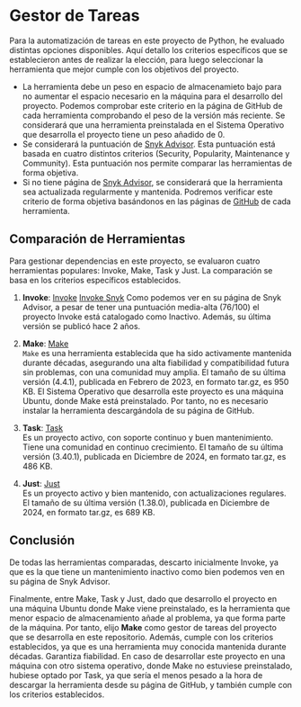# Gestor de Tareas

Para la automatización de tareas en este proyecto de Python, he evaluado distintas opciones disponibles.  Aquí detallo los criterios específicos que se establecieron antes de realizar la elección, para luego seleccionar la herramienta que mejor cumple con los objetivos del proyecto.  

- La herramienta debe un peso en espacio de almacenamieto bajo para no aumentar el espacio necesario en la máquina para el desarrollo del proyecto. Podemos comprobar este criterio en la página de GitHub de cada herramienta comprobando el peso de la versión más reciente. Se considerará que una herramienta preinstalada en el Sistema Operativo que desarrolla el proyecto tiene un peso añadido de 0.   
- Se considerará la puntuación de [Snyk Advisor](https://snyk.io/advisor/). Esta puntuación está basada en cuatro distintos criterios (Security, Popularity, Maintenance y Community). Esta puntuación nos permite comparar las herramientas de forma objetiva. 
- Si no tiene página de [Snyk Advisor](https://snyk.io/advisor/), se considerará que la herramienta sea actualizada regularmente y mantenida. Podremos verificar este criterio de forma objetiva basándonos en las páginas de [GitHub](https://github.com/) de cada herramienta.  

## Comparación de Herramientas

Para gestionar dependencias en este proyecto, se evaluaron cuatro herramientas populares: Invoke, Make, Task y Just. La comparación se basa en los criterios específicos establecidos.  

1. **Invoke**: 
   [Invoke](https://github.com/pyinvoke/invoke) 
   [Invoke Snyk](https://snyk.io/advisor/python/invoke) 
   Como podemos ver en su página de Snyk Advisor, a pesar de tener una puntuación media-alta (76/100) el proyecto Invoke está catalogado como Inactivo. Además, su última versión se publicó hace 2 años. 

2. **Make**: 
   [Make](https://github.com/mirror/make)  
   `Make` es una herramienta establecida que ha sido activamente mantenida durante décadas, asegurando una alta fiabilidad y compatibilidad futura sin problemas, con una comunidad muy amplia. El tamaño de su última versión (4.4.1), publicada en Febrero de 2023, en formato tar.gz, es 950 KB. El Sistema Operativo que desarrolla este proyecto es una máquina Ubuntu, donde Make está preinstalado. Por tanto, no es necesario instalar la herramienta descargándola de su página de GitHub. 

3. **Task**: 
   [Task](https://github.com/go-task/task)    
   Es un proyecto activo, con soporte continuo y buen mantenimiento. Tiene una comunidad en continuo crecimiento. El tamaño de su última versión (3.40.1), publicada en Diciembre de 2024, en formato tar.gz, es 486 KB.

4. **Just**: 
   [Just](https://github.com/casey/just)   
   Es un proyecto activo y bien mantenido, con actualizaciones regulares. El tamaño de su última versión (1.38.0), publicada en Diciembre de 2024, en formato tar.gz, es 689 KB. 
   
## Conclusión

De todas las herramientas comparadas, descarto inicialmente Invoke, ya que es la que tiene un mantenimiento inactivo como bien podemos ven en su página de Snyk Advisor. 

Finalmente, entre Make, Task y Just, dado que desarrollo el proyecto en una máquina Ubuntu donde Make viene preinstalado, es la herramienta que menor espacio de almacenamiento añade al problema, ya que forma parte de la máquina. Por tanto, elijo **Make** como gestor de tareas del proyecto que se desarrolla en este repositorio. Además, cumple con los criterios establecidos, ya que es una herramienta muy conocida mantenida durante décadas. Garantiza fiabilidad. En caso de desarrollar este proyecto en una máquina con otro sistema operativo, donde Make no estuviese preinstalado, hubiese optado por Task, ya que sería el menos pesado a la hora de descargar la herramienta desde su página de GitHub, y también cumple con los criterios establecidos.  